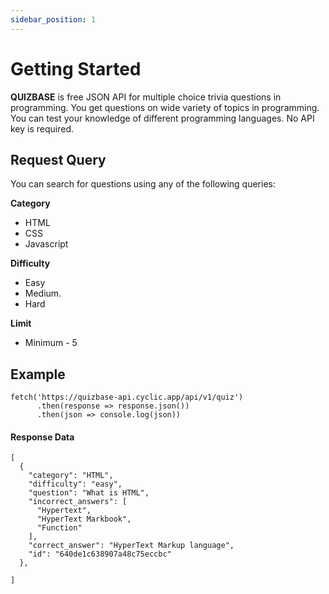 ```yaml
---
sidebar_position: 1
---
```


# Getting Started

**QUIZBASE** is free JSON API for multiple choice trivia questions in programming. You get questions on wide variety of topics in programming. You can test your knowledge of different programming languages. No API key is required.

## Request Query

You can search for questions using any of the following queries:

**Category**

- HTML
- CSS
- Javascript

**Difficulty**

- Easy
- Medium.
- Hard

**Limit**

- Minimum - 5

## Example

```
fetch('https://quizbase-api.cyclic.app/api/v1/quiz')
      .then(response => response.json())
      .then(json => console.log(json))

```

#### Response Data

```
[
  {
    "category": "HTML",
    "difficulty": "easy",
    "question": "What is HTML",
    "incorrect_answers": [
      "Hypertext",
      "HyperText Markbook",
      "Function"
    ],
    "correct_answer": "HyperText Markup language",
    "id": "640de1c638907a48c75eccbc"
  },

]
```
